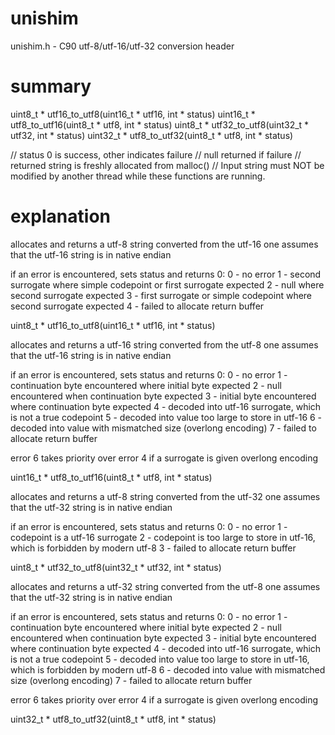 # unishim
unishim.h - C90 utf-8/utf-16/utf-32 conversion header

# summary

uint8_t * utf16_to_utf8(uint16_t * utf16, int * status)
uint16_t * utf8_to_utf16(uint8_t * utf8, int * status)
uint8_t * utf32_to_utf8(uint32_t * utf32, int * status)
uint32_t * utf8_to_utf32(uint8_t * utf8, int * status)

// status 0 is success, other indicates failure
// null returned if failure
// returned string is freshly allocated from malloc()
// Input string must NOT be modified by another thread while these functions are running.

# explanation

allocates and returns a utf-8 string converted from the utf-16 one
assumes that the utf-16 string is in native endian

if an error is encountered, sets status and returns 0:
0 - no error
1 - second surrogate where simple codepoint or first surrogate expected
2 - null where second surrogate expected
3 - first surrogate or simple codepoint where second surrogate expected
4 - failed to allocate return buffer

uint8_t * utf16_to_utf8(uint16_t * utf16, int * status)


allocates and returns a utf-16 string converted from the utf-8 one
assumes that the utf-16 string is in native endian

if an error is encountered, sets status and returns 0:
0 - no error
1 - continuation byte encountered where initial byte expected
2 - null encountered when continuation byte expected
3 - initial byte encountered where continuation byte expected
4 - decoded into utf-16 surrogate, which is not a true codepoint
5 - decoded into value too large to store in utf-16
6 - decoded into value with mismatched size (overlong encoding)
7 - failed to allocate return buffer

error 6 takes priority over error 4 if a surrogate is given overlong encoding

uint16_t * utf8_to_utf16(uint8_t * utf8, int * status)


allocates and returns a utf-8 string converted from the utf-32 one
assumes that the utf-32 string is in native endian

if an error is encountered, sets status and returns 0:
0 - no error
1 - codepoint is a utf-16 surrogate
2 - codepoint is too large to store in utf-16, which is forbidden by modern utf-8
3 - failed to allocate return buffer

uint8_t * utf32_to_utf8(uint32_t * utf32, int * status)


allocates and returns a utf-32 string converted from the utf-8 one
assumes that the utf-32 string is in native endian

if an error is encountered, sets status and returns 0:
0 - no error
1 - continuation byte encountered where initial byte expected
2 - null encountered when continuation byte expected
3 - initial byte encountered where continuation byte expected
4 - decoded into utf-16 surrogate, which is not a true codepoint
5 - decoded into value too large to store in utf-16, which is forbidden by modern utf-8
6 - decoded into value with mismatched size (overlong encoding)
7 - failed to allocate return buffer

error 6 takes priority over error 4 if a surrogate is given overlong encoding

uint32_t * utf8_to_utf32(uint8_t * utf8, int * status)
